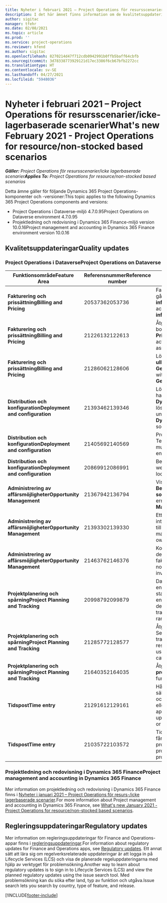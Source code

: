 ```yaml
---
title: Nyheter i februari 2021 – Project Operations för resursscenarier/icke-lagerbaserade scenarier
description: I det här ämnet finns information om de kvalitetsuppdateringar som är tillgängliga i utgåvan av Project Operations för februari 2021 för resursscenarier/icke-lagerbaserade scenarier.
author: sigitac
manager: tfehr
ms.date: 02/08/2021
ms.topic: article
ms.prod: ''
ms.service: project-operations
ms.reviewer: kfend
ms.author: sigitac
ms.openlocfilehash: 8270214d47f712cdb0942991b0ffb5baff64cbfb
ms.sourcegitcommit: 3d78338773929121d17ec3386f6cb67bfb2272cc
ms.translationtype: HT
ms.contentlocale: sv-SE
ms.lasthandoff: 04/27/2021
ms.locfileid: "5948036"
---
```

# <a name="whats-new-february-2021---project-operations-for-resourcenon-stocked-based-scenarios"></a><span data-ttu-id="c3673-103">Nyheter i februari 2021 – Project Operations för resursscenarier/icke-lagerbaserade scenarier</span><span class="sxs-lookup"><span data-stu-id="c3673-103">What's new February 2021 - Project Operations for resource/non-stocked based scenarios</span></span>

<span data-ttu-id="c3673-104">_**Gäller:** Project Operations för resursscenarier/icke lagerbaserade scenarier_</span><span class="sxs-lookup"><span data-stu-id="c3673-104">_**Applies To:** Project Operations for resource/non-stocked based scenarios_</span></span>

<span data-ttu-id="c3673-105">Detta ämne gäller för följande Dynamics 365 Project Operations-komponenter och -versioner:</span><span class="sxs-lookup"><span data-stu-id="c3673-105">This topic applies to the following Dynamics 365 Project Operations components and versions:</span></span>

- <span data-ttu-id="c3673-106">Project Operations i Dataverse-miljö 4.7.0.95</span><span class="sxs-lookup"><span data-stu-id="c3673-106">Project Operations on Dataverse environment 4.7.0.95</span></span>
- <span data-ttu-id="c3673-107">Projektledning och redovisning i Dynamics 365 Finance-miljö version 10.0.16</span><span class="sxs-lookup"><span data-stu-id="c3673-107">Project management and accounting in Dynamics 365 Finance environment version 10.0.16</span></span> 

## <a name="quality-updates"></a><span data-ttu-id="c3673-108">Kvalitetsuppdateringar</span><span class="sxs-lookup"><span data-stu-id="c3673-108">Quality updates</span></span>

### <a name="project-operations-on-dataverse"></a><span data-ttu-id="c3673-109">Project Operations i Dataverse</span><span class="sxs-lookup"><span data-stu-id="c3673-109">Project Operations on Dataverse</span></span>

| <span data-ttu-id="c3673-110">**Funktionsområde**</span><span class="sxs-lookup"><span data-stu-id="c3673-110">**Feature Area**</span></span> | <span data-ttu-id="c3673-111">**Referensnummer**</span><span class="sxs-lookup"><span data-stu-id="c3673-111">**Reference number**</span></span> | <span data-ttu-id="c3673-112">**Kvalitetsuppdatering**</span><span class="sxs-lookup"><span data-stu-id="c3673-112">**Quality update**</span></span> |
| --- | --- | --- |
| <span data-ttu-id="c3673-113">**Fakturering och prissättning**</span><span class="sxs-lookup"><span data-stu-id="c3673-113">**Billing and Pricing**</span></span> | <span data-ttu-id="c3673-114">2053736</span><span class="sxs-lookup"><span data-stu-id="c3673-114">2053736</span></span> | <span data-ttu-id="c3673-115">Fakturaraddetaljer är nu åtkomliga genom att gå till **Faktura** > **Relaterad information**.</span><span class="sxs-lookup"><span data-stu-id="c3673-115">Invoice line details are now accessible by going to **Invoice** > **Related information**.</span></span> |
| <span data-ttu-id="c3673-116">**Fakturering och prissättning**</span><span class="sxs-lookup"><span data-stu-id="c3673-116">**Billing and Pricing**</span></span> | <span data-ttu-id="c3673-117">2122613</span><span class="sxs-lookup"><span data-stu-id="c3673-117">2122613</span></span> | <span data-ttu-id="c3673-118">Åtgärderna **Aktivera** och **Inaktivera** togs bort från associationsentiteterna för **Prislista**.</span><span class="sxs-lookup"><span data-stu-id="c3673-118">The **Activate** and **Deactivate** actions were removed from the **Price List** association entities.</span></span> |
| <span data-ttu-id="c3673-119">**Fakturering och prissättning**</span><span class="sxs-lookup"><span data-stu-id="c3673-119">**Billing and Pricing**</span></span> | <span data-ttu-id="c3673-120">2128606</span><span class="sxs-lookup"><span data-stu-id="c3673-120">2128606</span></span> | <span data-ttu-id="c3673-121">Löste problemet med **ullReferenceException** i plugin-programmet **GetEstimatesForProject**.</span><span class="sxs-lookup"><span data-stu-id="c3673-121">Resolved the issue with **ullReferenceException** in the **GetEstimatesForProject** plug-in.</span></span> |
| <span data-ttu-id="c3673-122">**Distribution och konfiguration**</span><span class="sxs-lookup"><span data-stu-id="c3673-122">**Deployment and configuration**</span></span> | <span data-ttu-id="c3673-123">2139346</span><span class="sxs-lookup"><span data-stu-id="c3673-123">2139346</span></span> | <span data-ttu-id="c3673-124">Löste problemet med import av icke-hanterad **Dynamics365ProjectOperationsDualWrite**-lösning.</span><span class="sxs-lookup"><span data-stu-id="c3673-124">Resolved the issue with importing unmanaged **Dynamics365ProjectOperationsDualWrite** solution.</span></span> |
| <span data-ttu-id="c3673-125">**Distribution och konfiguration**</span><span class="sxs-lookup"><span data-stu-id="c3673-125">**Deployment and configuration**</span></span> | <span data-ttu-id="c3673-126">2140569</span><span class="sxs-lookup"><span data-stu-id="c3673-126">2140569</span></span> | <span data-ttu-id="c3673-127">Projektlösningen för får inte installeras i Teams-miljön för Dataverse.</span><span class="sxs-lookup"><span data-stu-id="c3673-127">Project solution must not be installed in the Dataverse Teams environments.</span></span> |
| <span data-ttu-id="c3673-128">**Distribution och konfiguration**</span><span class="sxs-lookup"><span data-stu-id="c3673-128">**Deployment and configuration**</span></span> | <span data-ttu-id="c3673-129">2086991</span><span class="sxs-lookup"><span data-stu-id="c3673-129">2086991</span></span> | <span data-ttu-id="c3673-130">Begränsad anpassning av lokalisering av webbresurser.</span><span class="sxs-lookup"><span data-stu-id="c3673-130">Restricted customizing localization of web resources.</span></span> |
| <span data-ttu-id="c3673-131">**Administrering av affärsmöjligheter**</span><span class="sxs-lookup"><span data-stu-id="c3673-131">**Opportunity Management**</span></span> | <span data-ttu-id="c3673-132">2136794</span><span class="sxs-lookup"><span data-stu-id="c3673-132">2136794</span></span> | <span data-ttu-id="c3673-133">Visa rätt felmeddelande när processerna **Bekräfta faktura** eller **Markera fakturan som betalda** misslyckas.</span><span class="sxs-lookup"><span data-stu-id="c3673-133">Display the correct error message when the **Confirm invoice** or **Mark invoice as paid** processes fail.</span></span> |
| <span data-ttu-id="c3673-134">**Administrering av affärsmöjligheter**</span><span class="sxs-lookup"><span data-stu-id="c3673-134">**Opportunity Management**</span></span> | <span data-ttu-id="c3673-135">2139330</span><span class="sxs-lookup"><span data-stu-id="c3673-135">2139330</span></span> | <span data-ttu-id="c3673-136">Ett byte av projektledaren för ett projekt får inte återställa det ägande företaget tillbaka till standardvärdet.</span><span class="sxs-lookup"><span data-stu-id="c3673-136">Changing the Project manager on a project must not reset the owning company back to the default value.</span></span> |
| <span data-ttu-id="c3673-137">**Administrering av affärsmöjligheter**</span><span class="sxs-lookup"><span data-stu-id="c3673-137">**Opportunity Management**</span></span> | <span data-ttu-id="c3673-138">2146376</span><span class="sxs-lookup"><span data-stu-id="c3673-138">2146376</span></span> | <span data-ttu-id="c3673-139">Korrigerade skattebelopp i en faktisk icke-debiterbar skapas från fakturabekräftelse.</span><span class="sxs-lookup"><span data-stu-id="c3673-139">Corrected tax amount in a non-chargeable actual is created from invoice confirmation.</span></span> |
| <span data-ttu-id="c3673-140">**Projektplanering och spårning**</span><span class="sxs-lookup"><span data-stu-id="c3673-140">**Project Planning and Tracking**</span></span> | <span data-ttu-id="c3673-141">2099879</span><span class="sxs-lookup"><span data-stu-id="c3673-141">2099879</span></span> | <span data-ttu-id="c3673-142">Dataverse-miljödistributionen måste skapa en standardtransaktionskategori med ett statiskt ID och inte slumpmässigt generera en per miljö.</span><span class="sxs-lookup"><span data-stu-id="c3673-142">The Dataverse environment deployment must create a default transaction category with a static ID and not randomly generate one per environment.</span></span> |
| <span data-ttu-id="c3673-143">**Projektplanering och spårning**</span><span class="sxs-lookup"><span data-stu-id="c3673-143">**Project Planning and Tracking**</span></span> | <span data-ttu-id="c3673-144">2128577</span><span class="sxs-lookup"><span data-stu-id="c3673-144">2128577</span></span> | <span data-ttu-id="c3673-145">Åtgärdade användarbehörigheten för Project Service för att uppdatera transaktionskategorin för en resurstilldelning.</span><span class="sxs-lookup"><span data-stu-id="c3673-145">Fixed the Project service user privileges to update the transaction category on a resource assignment.</span></span> |
| <span data-ttu-id="c3673-146">**Projektplanering och spårning**</span><span class="sxs-lookup"><span data-stu-id="c3673-146">**Project Planning and Tracking**</span></span> | <span data-ttu-id="c3673-147">2164035</span><span class="sxs-lookup"><span data-stu-id="c3673-147">2164035</span></span> | <span data-ttu-id="c3673-148">Åtgärdade problem med funktionen **Kopiera projekt**.</span><span class="sxs-lookup"><span data-stu-id="c3673-148">Fixed issues with the **Copy Project** function.</span></span> |
| <span data-ttu-id="c3673-149">**Tidspost**</span><span class="sxs-lookup"><span data-stu-id="c3673-149">**Time entry**</span></span> | <span data-ttu-id="c3673-150">2129161</span><span class="sxs-lookup"><span data-stu-id="c3673-150">2129161</span></span> | <span data-ttu-id="c3673-151">Hårdare begränsningar tillämpas för att säkerställa att användarna inte kan ändra och uppdatera en tidspost som har skickats eller godkänts.</span><span class="sxs-lookup"><span data-stu-id="c3673-151">Tighter restrictions are applied to ensure users can't change and update a time entry that has been submitted or approved.</span></span> |
| <span data-ttu-id="c3673-152">**Tidspost**</span><span class="sxs-lookup"><span data-stu-id="c3673-152">**Time entry**</span></span> | <span data-ttu-id="c3673-153">2103572</span><span class="sxs-lookup"><span data-stu-id="c3673-153">2103572</span></span> | <span data-ttu-id="c3673-154">Tidsgodkännande för icke-projekttidsposter får inte söka rollen som projektgodkännare.</span><span class="sxs-lookup"><span data-stu-id="c3673-154">Time approval for non-project time entries must not be looking for project approver role.</span></span> |

### <a name="project-management-and-accounting-in-dynamics-365-finance"></a><span data-ttu-id="c3673-155">Projektledning och redovisning i Dynamics 365 Finance</span><span class="sxs-lookup"><span data-stu-id="c3673-155">Project management and accounting in Dynamics 365 Finance</span></span> 

<span data-ttu-id="c3673-156">Mer information om projektledning och redovisning i Dynamics 365 Finance finns i [Nyheter i januari 2021 – Project Operations för resurs-/icke lagerbaserade scenarier](whats-new-jan-2021-resource-based.md).</span><span class="sxs-lookup"><span data-stu-id="c3673-156">For more information about Project management and accounting in Dynamics 365 Finance, see [What's new January 2021 - Project Operations for resource/non-stocked based scenarios](whats-new-jan-2021-resource-based.md).</span></span>


## <a name="regulatory-updates"></a><span data-ttu-id="c3673-157">Regleringsuppdateringar</span><span class="sxs-lookup"><span data-stu-id="c3673-157">Regulatory updates</span></span>

<span data-ttu-id="c3673-158">Mer information om regleringsuppdateringar för Finance and Operations-appar finns i [regleringsuppdateringar](/dynamics365/finance/localizations/regulatory-updates).</span><span class="sxs-lookup"><span data-stu-id="c3673-158">For information about regulatory updates for Finance and Operations apps, see [Regulatory updates](/dynamics365/finance/localizations/regulatory-updates).</span></span> <span data-ttu-id="c3673-159">Ett annat sätt att lära sig om regelverksrelaterade uppdateringar är att logga in på Lifecycle Services (LCS) och visa de planerade regeluppdateringarna med hjälp av verktyget för problemsökning.</span><span class="sxs-lookup"><span data-stu-id="c3673-159">Another way to learn about regulatory updates is to sign in to Lifecycle Services (LCS) and view the planned regulatory updates using the issue search tool.</span></span> <span data-ttu-id="c3673-160">Med problemsökning kan du söka efter land, typ av funktion och utgåva.</span><span class="sxs-lookup"><span data-stu-id="c3673-160">Issue search lets you search by country, type of feature, and release.</span></span>


[!INCLUDE[footer-include](../includes/footer-banner.md)]